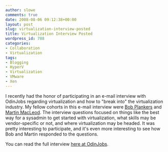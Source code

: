 ```yaml
---
author: slowe
comments: true
date: 2008-08-06 09:12:38+00:00
layout: post
slug: virtualization-interview-posted
title: Virtualization Interview Posted
wordpress_id: 788
categories:
- Collaboration
- Virtualization
tags:
- Blogging
- HyperV
- Virtualization
- VMware
- Xen
---
```


I recently had the honor of participating in an e-mail interview with OdinJobs regarding virtualization and how to "break into" the virtualization industry. My fellow cohorts in this e-mail interview were [Bob Plankers](http://lonesysadmin.net) and [Martin MacLeod](http://www.bladewatch.com). The interview questions focused on things like the best way for a sysadmin to get started with virtualization, what skills may be vendor-specific or not, and where virtualization may be headed. It was pretty interesting to participate, and it's even more interesting to see how Bob and Martin responded to the questions.

You can read the full interview [here at OdinJobs](http://www.odinjobs.com/blogs/careers/entry/virtualization_how_and_why_you).
